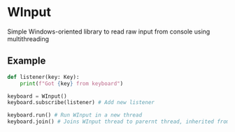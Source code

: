# WInput

Simple Windows-oriented library to read raw input from console using multithreading

## Example

```py
def listener(key: Key):
    print(f"Got {key} from keyboard")

keyboard = WInput()
keyboard.subscribe(listener) # Add new listener

keyboard.run() # Run WInput in a new thread
keyboard.join() # Joins WInput thread to parernt thread, inherited from Thread class
```